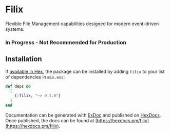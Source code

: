 # Filix

Flexible File Management capabilities designed for modern event-driven systems.

### In Progress - Not Recommended for Production

## Installation

If [available in Hex](https://hex.pm/docs/publish), the package can be installed
by adding `filix` to your list of dependencies in `mix.exs`:

```elixir
def deps do
  [
    {:filix, "~> 0.1.0"}
  ]
end
```

Documentation can be generated with [ExDoc](https://github.com/elixir-lang/ex_doc)
and published on [HexDocs](https://hexdocs.pm). Once published, the docs can
be found at [https://hexdocs.pm/filix](https://hexdocs.pm/filix).